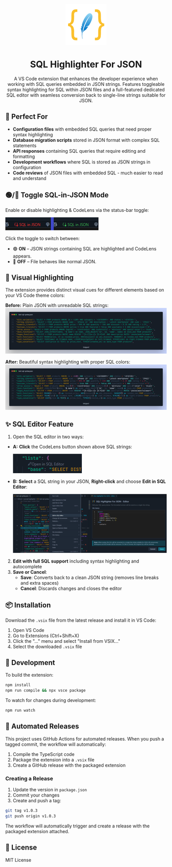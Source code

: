 <div align="center">
  <img src="icon.png" width="128" height="128">
  
  # SQL Highlighter For JSON

  A VS Code extension that enhances the developer experience when working with SQL queries embedded in JSON strings. Features toggleable syntax highlighting for SQL within JSON files and a full-featured dedicated SQL editor with seamless conversion back to single-line strings suitable for JSON.
</div>

## 🎯 Perfect For

- **Configuration files** with embedded SQL queries that need proper syntax highlighting
- **Database migration scripts** stored in JSON format with complex SQL statements  
- **API responses** containing SQL queries that require editing and formatting
- **Development workflows** where SQL is stored as JSON strings in configuration
- **Code reviews** of JSON files with embedded SQL - much easier to read and understand

## 🟢/🔴 Toggle SQL-in-JSON Mode

Enable or disable highlighting & CodeLens via the status-bar toggle:

  ![Toggle](preview/toggle.webp)

Click the toggle to switch between:

* 🟢 **ON** – JSON strings containing SQL are highlighted and CodeLens appears.
* 🔴 **OFF** – File behaves like normal JSON.

## 🎨 Visual Highlighting

The extension provides distinct visual cues for different elements based on your VS Code theme colors:

**Before:** Plain JSON with unreadable SQL strings:
  ![Before](preview/before.webp)

**After:** Beautiful syntax highlighting with proper SQL colors:
  ![After](preview/after.webp)

## ✨ SQL Editor Feature

1. Open the SQL editor in two ways:
- **A:** **Click** the CodeLens button shown above SQL strings:

  ![CodeLens](preview/codelens.webp)

- **B:** **Select** a SQL string in your JSON, **Right-click** and choose **Edit in SQL Editor**:

  ![SQL Editor](preview/preview.webp)

2. **Edit with full SQL support** including syntax highlighting and autocomplete
3. **Save or Cancel**:
   - **Save**: Converts back to a clean JSON string (removes line breaks and extra spaces)
   - **Cancel**: Discards changes and closes the editor

## 📦 Installation

Download the `.vsix` file from the latest release and install it in VS Code:
1. Open VS Code
2. Go to Extensions (Ctrl+Shift+X)
3. Click the "..." menu and select "Install from VSIX..."
4. Select the downloaded `.vsix` file

## 🔧 Development

To build the extension:

```bash
npm install
npm run compile && npx vsce package
```

To watch for changes during development:

```bash
npm run watch
```

## 🤖 Automated Releases

This project uses GitHub Actions for automated releases. When you push a tagged commit, the workflow will automatically:

1. Compile the TypeScript code
2. Package the extension into a `.vsix` file
3. Create a GitHub release with the packaged extension

### Creating a Release

1. Update the version in `package.json`
2. Commit your changes
3. Create and push a tag:

```bash
git tag v1.0.3
git push origin v1.0.3
```

The workflow will automatically trigger and create a release with the packaged extension attached.

## 📄 License

MIT License
